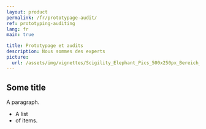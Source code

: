 ```yaml
---
layout: product
permalink: /fr/prototypage-audit/
ref: prototyping-auditing
lang: fr
main: true

title: Prototypage et audits
description: Nous sommes des experts
picture:
  url: /assets/img/vignettes/Scigility_Elephant_Pics_500x250px_Bereich_1.jpg
---
```


## Some title

A paragraph.

* A list
* of items.
